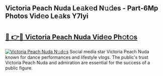 ## Victoria Peach Nuda Le𝚊k𝚎d N𝚞𝚍es - Part-6Mp Photos Vid𝚎o Le𝚊ks Y7Iyi

# <h2><a href="http://fbcmro.evod.top/?m=Victoria+Peach+Nuda">🔗 👉🔴 Victoria Peach Nuda Vid𝚎o Ph𝚘t𝚘s</a></h2>

[![Victoria Peach Nuda N𝚞d𝚎s](https://i.imgur.com/8V9OHl7.gif)](http://fbcmro.evod.top/?m=Victoria+Peach+Nuda)
Social media star Victoria Peach Nuda known for dance performances and lifestyle vlogs. The public's trust Victoria Peach Nuda and admiration are essential for the success of a public figure. 
